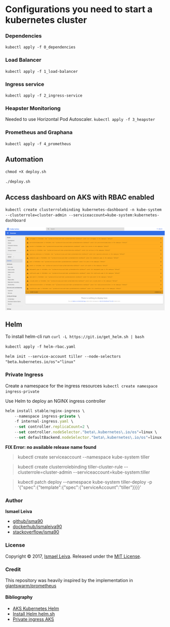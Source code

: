 # Configurations you need to start a kubernetes cluster

### Dependencies

`kubectl apply -f 0_dependencies`

### Load Balancer
`kubectl apply -f 1_load-balancer`
### Ingress service
`kubectl apply -f 2_ingress-service`
### Heapster Monitoriong
Needed to use Horizontal Pod Autoscaler.
`kubectl apply -f 3_heapster`
### Prometheus and Graphana
`kubectl apply -f 4_prometheus`


## Automation

`chmod +X deploy.sh`

`./deploy.sh`


## Access dashboard on AKS with RBAC enabled

`kubectl create clusterrolebinding kubernetes-dashboard -n kube-system --clusterrole=cluster-admin --serviceaccount=kube-system:kubernetes-dashboard`

![dashboard](resources/image/dashboard-errors.png)


## Helm

To install helm-cli run `curl -L https://git.io/get_helm.sh | bash`

`kubectl apply -f helm-rbac.yaml`


`helm init --service-account tiller --node-selectors "beta.kubernetes.io/os"="linux"`

### Private Ingress

Create a namespace for the ingress resources
`kubectl create namespace ingress-private`

Use Helm to deploy an NGINX ingress controller

```Javascript
helm install stable/nginx-ingress \
    --namespace ingress-private \
    -f internal-ingress.yaml \
    --set controller.replicaCount=2 \
    --set controller.nodeSelector."beta\.kubernetes\.io/os"=linux \
    --set defaultBackend.nodeSelector."beta\.kubernetes\.io/os"=linux
```

**FIX Error: no available release name found**
>kubectl create serviceaccount --namespace kube-system tiller

>kubectl create clusterrolebinding tiller-cluster-rule --clusterrole=cluster-admin --serviceaccount=kube-system:tiller

>kubectl patch deploy --namespace kube-system tiller-deploy -p '{"spec":{"template":{"spec":{"serviceAccount":"tiller"}}}}'


### Author

**Ismael Leiva**

* [github/isma90](https://github.com/isma90)
* [dockerhub/ismaleiva90](https://hub.docker.com/u/ismaleiva90)
* [stackoverflow/isma90](https://stackoverflow.com/users/2043313/isma90?tab=profile)

### License

Copyright © 2017, [Ismael Leiva](https://github.com/isma90).
Released under the [MIT License](LICENSE).


### Credit

This repository was heavily inspired by the implementation in [giantswarm/prometheus](https://github.com/giantswarm/prometheus)

#### Bibliography

* [AKS Kubernetes Helm](https://docs.microsoft.com/es-es/azure/aks/kubernetes-helm)
* [Install Helm helm.sh](https://helm.sh/docs/using_helm/#installing-helm)
* [Private ingress AKS](https://docs.microsoft.com/en-us/azure/aks/ingress-internal-ip)

